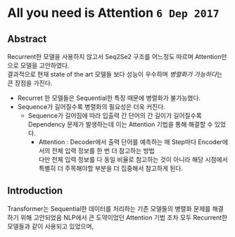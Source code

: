 # All you need is Attention `6 Dep 2017`

## Abstract 

Recurrent한 모델을 사용하지 않고서 Seq2Se2 구조를 어느정도 따르며 Attention만으로 모델을 고안하였다.<br>
결과적으로 현재 state of the art 모델들 보다 성능이 우수하며 *병렬화가 가능하다*는 큰 장점을 가진다.
  - Recurret 한 모델들은 Sequential한 특징 때문에 병렬화가 불가능했다.
  - Sequence가 길어질수록 병렬화의 필요성은 더욱 커진다. 
    - Sequence가 길어짐에 따라 입출력 간 단어의 간 길이가 길어질수록 Dependency 문제가 발생하는데 이는 Attention 기법을 통해 해결할 수 있었다.
      - Attention : Decoder에서 출력 단어를 예측하는 매 Step마다 Encoder에서의 전체 입력 정보를 한 번 더 참고하는 방법<br> 다만 전체 입력 정보를 다 동일 비율로 참고하는 것이 아니라 해당 시점에서 특별히 더 주목해야할 부분을 더 집중해서 참고하게 된다. 

## Introduction 

Transformer는 Sequential한 데이터를 처리하는 기존 모델들의 병렬화 문제를 해결하기 위해 고안되었음
NLP에서 큰 도약이었던 Attention 기법 조차 모두 Recurrent한 모델들과 같이 사용되고 있었으며, 
